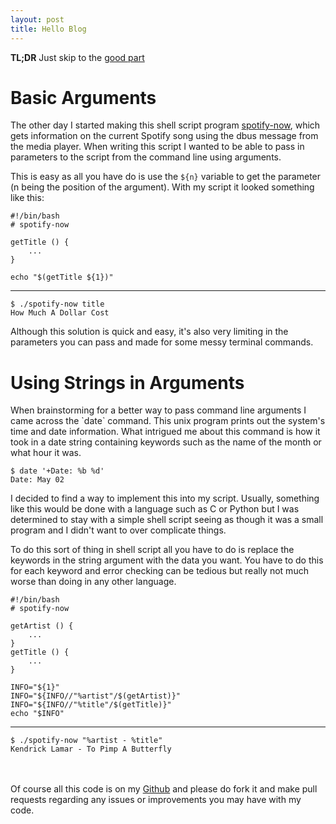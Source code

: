 ```yaml
---
layout: post
title: Hello Blog
---
```


**TL;DR** Just skip to the [good part](#the-good-part)

# Basic Arguments
The other day I started making this shell script program [spotify-now](https://github.com/getmicah/spotify-now), which gets information on the current Spotify song using the dbus message from the media player. When writing this script I wanted to be able to pass in parameters to the script from the command line using arguments.

This is easy as all you have do is use the `${n}` variable to get the parameter (n being the position of the argument). With my script it looked something like this:


    #!/bin/bash
    # spotify-now

    getTitle () {
        ...
    }

    echo "$(getTitle ${1})"

<hr class="codebreak">

    $ ./spotify-now title
    How Much A Dollar Cost

Although this solution is quick and easy, it's also very limiting in the parameters you can pass and made for some messy terminal commands.

<h1 id="the-good-part">Using Strings in Arguments</h1>
When brainstorming for a better way to pass command line arguments I came across the `date` command. This unix program prints out the system's time and date information. What intrigued me about this command is how it took in a date string containing keywords such as the name of the month or what hour it was.

    $ date '+Date: %b %d'
    Date: May 02

I decided to find a way to implement this into my script. Usually, something like this would be done with a language such as C or Python but I was determined to stay with a simple shell script seeing as though it was a small program and I didn't want to over complicate things.

To do this sort of thing in shell script all you have to do is replace the keywords in the string argument with the data you want. You have to do this for each keyword and error checking can be tedious but really not much worse than doing in any other language.

    #!/bin/bash
    # spotify-now

    getArtist () {
        ...
    }
    getTitle () {
        ...
    }

    INFO="${1}"
    INFO="${INFO//"%artist"/$(getArtist)}"
    INFO="${INFO//"%title"/$(getTitle)}"
    echo "$INFO"

<hr class="codebreak">

    $ ./spotify-now "%artist - %title"
    Kendrick Lamar - To Pimp A Butterfly

<br><br>
Of course all this code is on my [Github](https://github.com/getmicah/spotify-now) and please do fork it and make pull requests regarding any issues or improvements you may have with my code.
